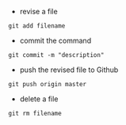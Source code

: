 - revise a file
```
git add filename
```
- commit the command
```
git commit -m "description"
```

- push the revised file to Github
```
git push origin master
```

- delete a file
```
git rm filename
```

